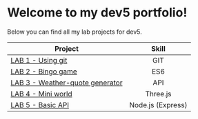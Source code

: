 # Welcome to my dev5 portfolio!

Below you can find all my lab projects for dev5.

| Project  | Skill |
| ------------- |:-------------:|
| [LAB 1 - Using git](https://github.com/AlejandroDeWolf/DEV5-LAB1)      | GIT     |
| [LAB 2 - Bingo game](https://github.com/AlejandroDeWolf/DEV5-portfolio/tree/main/lab2-es6)      | ES6     |
| [LAB 3 - Weather-quote generator](https://github.com/AlejandroDeWolf/DEV5-portfolio/tree/main/lab3-api)    |  API    |
| [LAB 4 - Mini world](https://github.com/AlejandroDeWolf/DEV5-portfolio/tree/main/lab4-threejs)    |  Three.js    |
| [LAB 5 - Basic API](https://github.com/AlejandroDeWolf/DEV5-lab5)    |  Node.js (Express)   |
